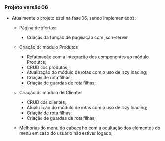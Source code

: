 ### Projeto versão 06

* Atualmente o projeto está na fase 06, sendo implementados:
    * Página de ofertas:
        * Criação da função de paginação com json-server
	* Criação do módulo Produtos
        * Refatoração com a integração dos componentes ao módulo Produtos;
        * CRUD dos produtos;
        * Atualização do módulo de rotas com o uso de lazy loading;
        * Criação de rota filhas;
        * Criação de guardas de rota filhas;
 
	* Criação do módulo de Clientes
		* CRUD dos clientes;
        * Atualização do módulo de rotas com o uso de lazy loading;
        * Criação de rota filhas;
        * Criação de guardas de rota filhas;
	* Melhorias do menu do cabeçalho com a ocultação dos elementos do menu em caso do usuário não estiver logado;
